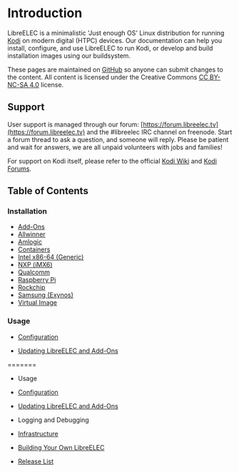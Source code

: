 # Introduction

LibreELEC is a minimalistic 'Just enough OS' Linux distribution for running [Kodi](https://kodi.tv) on modern digital \(HTPC\) devices. Our documentation can help you install, configure, and use LibreELEC to run Kodi, or develop and build installation images using our buildsystem.

These pages are maintained on [GitHub](https://github.com/LibreELEC/documentation) so anyone can submit changes to the content. All content is licensed under the Creative Commons [CC BY-NC-SA 4.0](https://creativecommons.org/licenses/by-nc-sa/4.0/) license.

## Support 

User support is managed through our forum: [https://forum.libreelec.tv](https://forum.libreelec.tv) and the \#libreelec IRC channel on freenode. Start a forum thread to ask a question, and someone will reply. Please be patient and wait for answers, we are all unpaid volunteers with jobs and families!

For support on Kodi itself, please refer to the official [Kodi Wiki](https://kodi.wiki/view/Main_Page) and [Kodi Forums](https://forum.kodi.tv).

## Table of Contents

### Installation
* [Add-Ons](https://libreelec.wiki/installation/add-ons)
* [Allwinner](https://libreelec.wiki/installation/allwinner)
* [Amlogic](https://libreelec.wiki/installation/amlogic)
* [Containers](https://libreelec.wiki/installation/docker)
* [Intel x86-64 (Generic)](https://libreelec.wiki/installation/intel-x86-64-generic)
* [NXP (iMX6)](https://libreelec.wiki/installation/nxp-imx6)
* [Qualcomm](https://libreelec.wiki/installation/qualcomm)
* [Raspberry Pi](https://libreelec.wiki/installation/raspberry-pi)
* [Rockchip](https://libreelec.wiki/installation/rockchip)
* [Samsung (Exynos)](https://libreelec.wiki/installation/samsung-exynos)
* [Virtual Image](https://libreelec.wiki/installation/virtual)

### Usage

* [Configuration](https://libreelec.wiki/configuration)

* [Updating LibreELEC and Add-Ons](https://libreelec.wiki/installation/add-ons)

=======
* Usage
* [Configuration](https://github.com/LibreELEC/documentation/tree/master/configure)
* [Updating LibreELEC and Add-Ons](https://github.com/LibreELEC/documentation/tree/master/update)

* Logging and Debugging
* [Infrastructure](https://github.com/LibreELEC/documentation/tree/master/infrastructure)
* [Building Your Own LibreELEC](https://github.com/LibreELEC/documentation/tree/master/development)
* [Release List](https://github.com/LibreELEC/documentation/tree/master/releases)



